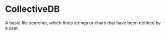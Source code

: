 # CollectiveDB
A basic file searcher, which finds strings or chars that have been defined by a user. 
